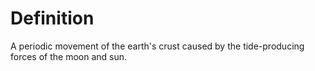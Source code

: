 # Definition

A periodic movement of the earth's crust caused by the tide-producing
forces of the moon and sun.

